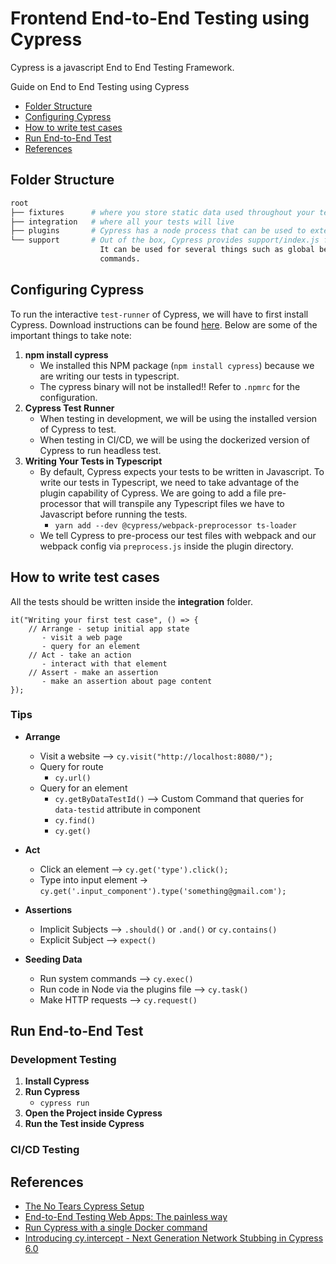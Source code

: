 # Frontend End-to-End Testing using Cypress

Cypress is a javascript End to End Testing Framework.

Guide on End to End Testing using Cypress
- [Folder Structure](#folder-structure)
- [Configuring Cypress](#configuring-cypress)
- [How to write test cases](#how-to-write-test-cases)
- [Run End-to-End Test](#run-end-to-end-test)
- [References](#references)

## Folder Structure

```bash
root
├── fixtures      # where you store static data used throughout your test. Eg. Test data or mock responses
├── integration   # where all your tests will live
├── plugins       # Cypress has a node process that can be used to extend some of its functionality
└── support       # Out of the box, Cypress provides support/index.js file that will be run before every spec file.
                    It can be used for several things such as global beforeEach hook, overrides, and setting custom 
                    commands.
```

## Configuring Cypress

To run the interactive `test-runner` of Cypress, we will have to first install Cypress. Download instructions can be
found [here](https://docs.cypress.io/guides/getting-started/installing-cypress.html#System-requirements). Below are 
some of the important things to take note:

1. **npm install cypress**
    - We installed this NPM package (`npm install cypress`) because we are writing our tests in typescript. 
    - The cypress binary will not be installed!! Refer to `.npmrc` for the configuration.
2. **Cypress Test Runner**
    - When testing in development, we will be using the installed version of Cypress to test.
    - When testing in CI/CD, we will be using the dockerized version of Cypress to run headless test.
3. **Writing Your Tests in Typescript**
    - By default, Cypress expects your tests to be written in Javascript. To write our tests in Typescript, we need to
    take advantage of the plugin capability of Cypress. We are going to add a file pre-processor that will transpile
    any Typescript files we have to Javascript before running the tests.
        - `yarn add --dev @cypress/webpack-preprocessor ts-loader`
    - We tell Cypress to pre-process our test files with webpack and our webpack config via `preprocess.js` inside the
    plugin directory.

## How to write test cases

All the tests should be written inside the **integration** folder. 

```
it("Writing your first test case", () => {
    // Arrange - setup initial app state
       - visit a web page
       - query for an element    
    // Act - take an action
       - interact with that element
    // Assert - make an assertion
       - make an assertion about page content
});
```

### Tips

- **Arrange**
    - Visit a website --> `cy.visit("http://localhost:8080/");`
    - Query for route
        - `cy.url()`
    - Query for an element
        - `cy.getByDataTestId()` --> Custom Command that queries for `data-testid` attribute in component
        - `cy.find()`
        - `cy.get()`

- **Act**    
    - Click an element --> `cy.get('type').click();`
    - Type into input element -> `cy.get('.input_component').type('something@gmail.com');`

- **Assertions**
    - Implicit Subjects --> `.should()` or `.and()` or `cy.contains()`
    - Explicit Subject --> `expect()`

- **Seeding Data**
    - Run system commands --> `cy.exec()` 
    - Run code in Node via the plugins file --> `cy.task()`
    - Make HTTP requests --> `cy.request()`

## Run End-to-End Test

### Development Testing

1. **Install Cypress**
2. **Run Cypress**
    - `cypress run`
3. **Open the Project inside Cypress**
4. **Run the Test inside Cypress**

### CI/CD Testing

## References
- [The No Tears Cypress Setup](https://medium.com/swlh/https-medium-com-daseybold-the-no-tears-cypress-setup-6a8cfc6fbaac?source=post_internal_links---------5------------------)
- [End-to-End Testing Web Apps: The painless way](https://mtlynch.io/painless-web-app-testing/)
- [Run Cypress with a single Docker command](https://www.cypress.io/blog/2019/05/02/run-cypress-with-a-single-docker-command/)
- [Introducing cy.intercept - Next Generation Network Stubbing in Cypress 6.0](https://www.cypress.io/blog/2020/11/24/introducing-cy-intercept-next-generation-network-stubbing-in-cypress-6-0/)
